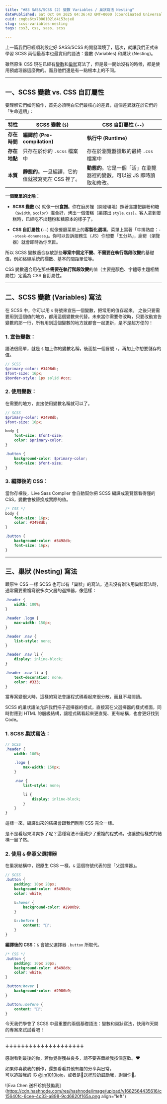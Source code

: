 ```yaml
---
title: "#83 SASS/SCSS (2) 變數 Variables / 巢狀寫法 Nesting"
datePublished: Sat Oct 04 2025 04:36:43 GMT+0000 (Coordinated Universal Time)
cuid: cmgbs6tx7000102ld4i53eje8
slug: scss-variables-nesting
tags: css3, css, sass, scss

---
```


上一篇我們已經順利設定好 SASS/SCSS 的開發環境了，這次，就讓我們正式來學習 SCSS 兩個最基本也最實用的語法：變數 (Variables) 和巢狀 (Nesting)。

雖然原生 CSS 現在已經有[變數](https://ithelp.ithome.com.tw/articles/10327133)和[巢狀](https://ithelp.ithome.com.tw/articles/10328353)寫法了，但是最一開始沒有的時候，都是使用預處理器這麼做的。而且他們還是有一點根本上的不同。

---

## 一、SCSS 變數 vs. CSS 自訂屬性

要理解它們如何協作，首先必須明白它們最核心的差異，這個差異就在於它們的「生命週期」：

| 特性 | SCSS 變數 (`$`) | CSS 自訂屬性 (`--`) |
| --- | --- | --- |
| **存在時間** | **編譯前 (Pre-compilation)** | **執行中 (Runtime)** |
| **存在地點** | 只存在於你的 `.scss` 檔案中 | 存在於瀏覽器讀取的最終 `.css` 檔案中 |
| **本質** | **靜態的**。一旦編譯，它的值就被寫死在 CSS 裡了。 | **動態的**。它是一個「活」在瀏覽器裡的變數，可以被 JS 即時讀取和修改。 |

**一個簡單的比喻：**

* **SCSS 變數 (**`$`) 就像一份**食譜**。你在廚房裡（開發環境）照著食譜把麵粉和糖（`$width`, `$color`）混合好，烤出一個蛋糕（編譯出 `style.css`）。客人拿到蛋糕時，已經吃不出麵粉和糖原本的樣子了。
    
* **CSS 自訂屬性 (**`--`) 就像餐廳菜單上的**客製化選項**。菜單上寫著「牛排熟度：`--steak-doneness`」。你可以告訴服務生（JS）你想要「五分熟」，廚房（瀏覽器）就會即時為你烹飪。
    

所以 SCSS 變數適合存放那些**專案中固定不變、不需要在執行階段改變**的基礎值，例如格線系統的欄數、基本的間距單位等。

CSS 變數適合用在那些**需要在執行階段改變**的值（主要是顏色、字體等主題相關屬性）定義為 CSS 自訂屬性。

---

## 二、SCSS 變數 (Variables) 寫法

在 SCSS 中，你可以用 `$` 符號來宣告一個變數，把常用的值存起來。 之後只要需要用到這個值的地方，都用這個變數來代替。未來當你需要修改時，只要改動宣告變數的那一行，所有用到這個變數的地方就都會一起更新，是不是超方便的！

### **1\. 宣告變數：**

語法很簡單，就是 `$` 加上你的變數名稱，後面接一個冒號 `:`，再加上你想要儲存的值。

```scss
// SCSS
$primary-color: #3498db;
$font-size: 16px;
$border-style: 1px solid #ccc;
```

### **2\. 使用變數：**

在需要的地方，直接使用變數名稱就可以了。

```scss
// SCSS
$primary-color: #3498db;
$font-size: 16px;

body {
    font-size: $font-size;
    color: $primary-color;
}

.button {
    background-color: $primary-color;
    font-size: $font-size;
}
```

### **3\. 編譯後的 CSS：**

當你存檔後，Live Sass Compiler 會自動幫你把 SCSS 編譯成瀏覽器看得懂的 CSS，變數會被替換成實際的值。

```css
/* CSS */
body {
    font-size: 16px;
    color: #3498db;
}

.button {
    background-color: #3498db;
    font-size: 16px;
}
```

---

## 三、巢狀 (Nesting) 寫法

跟原生 CSS 一樣 SCSS 也可以有「巢狀」的寫法。過去沒有辦法用巢狀寫法時，通常需要重複寫很多次父層的選擇器，像這樣：

```css
.header {
    width: 100%;
}

.header .logo {
    max-width: 150px;
}

.header .nav {
    list-style: none;
}

.header .nav li {
    display: inline-block;
}

.header .nav li a {
    text-decoration: none;
    color: #333;
}
```

當專案變很大時，這樣的寫法會讓程式碼看起來很分散，而且不易閱讀。

SCSS 的巢狀語法允許我們把子選擇器的樣式，直接寫在父選擇器的樣式裡面，同時對應到 HTML 的層級結構，讓程式碼看起來更直覺、更有結構，也會更好找到 Code。

### **1\. SCSS 巢狀寫法：**

```scss
// SCSS
.header {
    width: 100%;

    .logo {
        max-width: 150px;
    }

    .nav {
        list-style: none;

        li {
            display: inline-block;
        }
    }
}
```

這樣一來，編譯出來的結果會跟我們剛剛 CSS 完全一樣。

是不是看起來清爽多了呢？這種寫法不僅減少了重複的程式碼，也讓整個樣式的結構一目了然。

### 2\. 使用 `&` 參照父選擇器

在巢狀結構中，跟原生 CSS 一樣，`&` 這個符號代表的是「父選擇器」。

```scss
// SCSS
.button {
    padding: 10px 20px;
    background-color: #3498db;
    color: white;

    &:hover {
        background-color: #2980b9;
    }

    &::before {
        content: "🚀";
    }
}
```

**編譯後的 CSS：**`&` 會被父選擇器 `.button` 所取代。

```css
/* CSS */
.button {
    padding: 10px 20px;
    background-color: #3498db;
    color: white;
}

.button:hover {
    background-color: #2980b9;
}

.button::before {
    content: "🚀";
}
```

今天我們學會了 SCSS 中最重要的兩個基礎語法：變數和巢狀寫法，快用昨天開的專案來試試看吧！

---

#### ↓↓↓↓↓↓↓↓↓↓↓↓↓↓↓↓↓↓↓↓

感謝看到最後的你，若你覺得獲益良多，請不要吝嗇給我按個喜歡。❤️

如果你喜歡我的創作，還想看看其他有趣的分享與日常，  
可以追蹤我的 IG [@im1010ioio](https://www.instagram.com/im1010ioio/)，或者是[🧋送杯珍奶鼓勵我](https://im1010ioio.bobaboba.me/)，謝謝你🥰。

![Eva Chen 送杯珍奶鼓勵我](https://cdn.hashnode.com/res/hashnode/image/upload/v1682564435616/c15640fc-6cee-4c33-a898-9cd6820f165a.png align="left")
